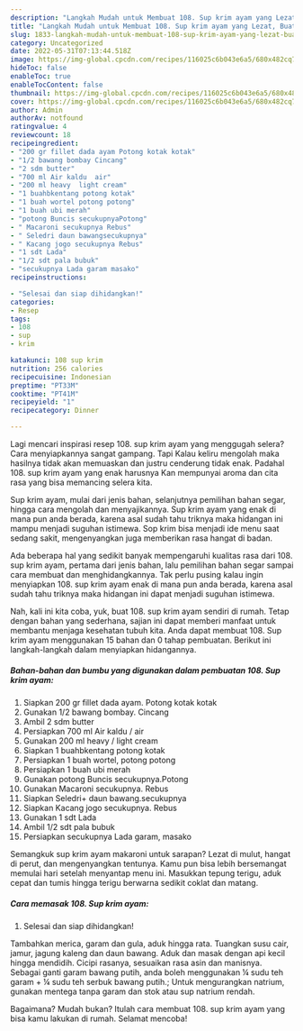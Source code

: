 ```yaml
---
description: "Langkah Mudah untuk Membuat 108. Sup krim ayam yang Lezat, Buat Buka Puasa Enak"
title: "Langkah Mudah untuk Membuat 108. Sup krim ayam yang Lezat, Buat Buka Puasa Enak"
slug: 1833-langkah-mudah-untuk-membuat-108-sup-krim-ayam-yang-lezat-buat-buka-puasa-enak
category: Uncategorized
date: 2022-05-31T07:13:44.518Z
image: https://img-global.cpcdn.com/recipes/116025c6b043e6a5/680x482cq70/108-sup-krim-ayam-foto-resep-utama.jpg
hideToc: false
enableToc: true
enableTocContent: false
thumbnail: https://img-global.cpcdn.com/recipes/116025c6b043e6a5/680x482cq70/108-sup-krim-ayam-foto-resep-utama.jpg
cover: https://img-global.cpcdn.com/recipes/116025c6b043e6a5/680x482cq70/108-sup-krim-ayam-foto-resep-utama.jpg
author: Admin
authorAv: notfound
ratingvalue: 4
reviewcount: 18
recipeingredient:
- "200 gr fillet dada ayam Potong kotak kotak"
- "1/2 bawang bombay Cincang"
- "2 sdm butter"
- "700 ml Air kaldu  air"
- "200 ml heavy  light cream"
- "1 buahbkentang potong kotak"
- "1 buah wortel potong potong"
- "1 buah ubi merah"
- "potong Buncis secukupnyaPotong"
- " Macaroni secukupnya Rebus"
- " Seledri daun bawangsecukupnya"
- " Kacang jogo secukupnya Rebus"
- "1 sdt Lada"
- "1/2 sdt pala bubuk"
- "secukupnya Lada garam masako"
recipeinstructions:

- "Selesai dan siap dihidangkan!"
categories:
- Resep
tags:
- 108
- sup
- krim

katakunci: 108 sup krim 
nutrition: 256 calories
recipecuisine: Indonesian
preptime: "PT33M"
cooktime: "PT41M"
recipeyield: "1"
recipecategory: Dinner

---
```



Lagi mencari inspirasi resep 108. sup krim ayam yang menggugah selera? Cara menyiapkannya sangat gampang. Tapi Kalau keliru mengolah maka hasilnya tidak akan memuaskan dan justru cenderung tidak enak. Padahal 108. sup krim ayam yang enak harusnya Kan mempunyai aroma dan cita rasa yang bisa memancing selera kita.


Sup krim ayam, mulai dari jenis bahan, selanjutnya pemilihan bahan segar, hingga cara mengolah dan menyajikannya. Sup krim ayam yang enak di mana pun anda berada, karena asal sudah tahu triknya maka hidangan ini mampu menjadi suguhan istimewa. Sop krim bisa menjadi ide menu saat sedang sakit, mengenyangkan juga memberikan rasa hangat di badan.

Ada beberapa hal yang sedikit banyak mempengaruhi kualitas rasa dari 108. sup krim ayam, pertama dari jenis bahan, lalu pemilihan bahan segar sampai cara membuat dan menghidangkannya. Tak perlu pusing kalau ingin menyiapkan 108. sup krim ayam enak di mana pun anda berada, karena asal sudah tahu triknya maka hidangan ini dapat menjadi suguhan istimewa.


Nah, kali ini kita coba, yuk, buat 108. sup krim ayam sendiri di rumah. Tetap dengan bahan yang sederhana, sajian ini dapat memberi manfaat untuk membantu menjaga kesehatan tubuh kita. Anda dapat membuat 108. Sup krim ayam menggunakan 15 bahan dan 0 tahap pembuatan. Berikut ini langkah-langkah dalam menyiapkan hidangannya.

<!--inarticleads1-->

##### Bahan-bahan dan bumbu yang digunakan dalam pembuatan 108. Sup krim ayam:

1. Siapkan 200 gr fillet dada ayam. Potong kotak kotak
1. Gunakan 1/2 bawang bombay. Cincang
1. Ambil 2 sdm butter
1. Persiapkan 700 ml Air kaldu / air
1. Gunakan 200 ml heavy / light cream
1. Siapkan 1 buahbkentang potong kotak
1. Persiapkan 1 buah wortel, potong potong
1. Persiapkan 1 buah ubi merah
1. Gunakan potong Buncis secukupnya.Potong
1. Gunakan  Macaroni secukupnya. Rebus
1. Siapkan  Seledri+ daun bawang.secukupnya
1. Siapkan  Kacang jogo secukupnya. Rebus
1. Gunakan 1 sdt Lada
1. Ambil 1/2 sdt pala bubuk
1. Persiapkan secukupnya Lada garam, masako


Semangkuk sup krim ayam makaroni untuk sarapan? Lezat di mulut, hangat di perut, dan mengenyangkan tentunya. Kamu pun bisa lebih bersemangat memulai hari setelah menyantap menu ini. Masukkan tepung terigu, aduk cepat dan tumis hingga terigu berwarna sedikit coklat dan matang. 

<!--inarticleads2-->

##### Cara memasak 108. Sup krim ayam:


1. Selesai dan siap dihidangkan!

Tambahkan merica, garam dan gula, aduk hingga rata. Tuangkan susu cair, jamur, jagung kaleng dan daun bawang. Aduk dan masak dengan api kecil hingga mendidih. Cicipi rasanya, sesuaikan rasa asin dan manisnya. Sebagai ganti garam bawang putih, anda boleh menggunakan ¼ sudu teh garam + ¼ sudu teh serbuk bawang putih.; Untuk mengurangkan natrium, gunakan mentega tanpa garam dan stok atau sup natrium rendah. 

Bagaimana? Mudah bukan? Itulah cara membuat 108. sup krim ayam yang bisa kamu lakukan di rumah. Selamat mencoba!
